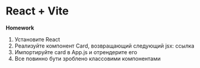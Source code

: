 # React + Vite

**Homework**

1. Установите React
2. Реализуйте компонент Card, возвращающий следующий jsx:  ссылка
3. Импортируйте card в App.js и отрендерите его
4. Все повинно бути зроблено классовими компонентами
